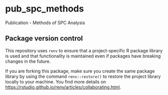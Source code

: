 # pub_spc_methods
Publication - Methods of SPC Analysis

## Package version control

This repository uses `renv` to ensure that a project-specific R package library is used and that functionality is maintained even if packages have breaking changes in the future.

If you are forking this package, make sure you create the same package library by using the command  `renv::restore()` to restore the project library locally to your machine.
You find more details on https://rstudio.github.io/renv/articles/collaborating.html. 
